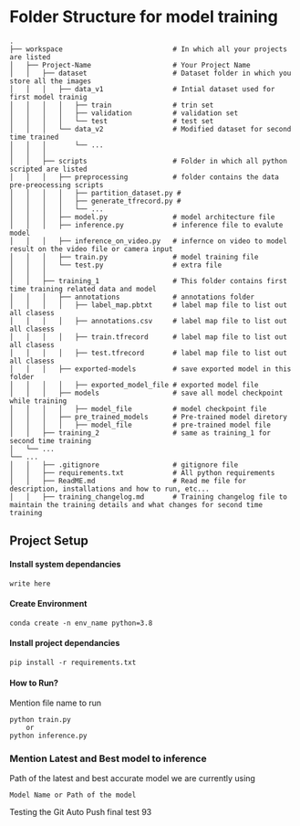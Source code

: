 # Folder Structure for model training
    .
    ├── workspace                           # In which all your projects are listed 
    │   ├── Project-Name                    # Your Project Name
    │   │   ├── dataset                     # Dataset folder in which you store all the images
    │   │   │   ├── data_v1                 # Intial dataset used for first model trainig
    │   │   │   │   ├── train               # trin set
    │   │   │   │   ├── validation          # validation set
    │   │   │   │   └── test                # test set
    │   │   │   └── data_v2                 # Modified dataset for second time trained
    │   │   │       └── ...
    │   │   │ 
    │   │   ├── scripts                     # Folder in which all python scripted are listed
    │   │   │   ├── preprocessing           # folder contains the data pre-preocessing scripts
    │   │   │   │   ├── partition_dataset.py # 
    │   │   │   │   ├── generate_tfrecord.py # 
    │   │   │   │   └── ...
    │   │   │   ├── model.py                # model architecture file 
    │   │   │   ├── inference.py            # inference file to evalute model
    │   │   │   ├── inference_on_video.py   # infernce on video to model result on the video file or camera input
    │   │   │   ├── train.py                # model training file 
    │   │   │   └── test.py                 # extra file
    │   │   │
    │   │   ├── training_1                  # This folder contains first time training related data and model
    │   │   │   ├── annotations             # annotations folder 
    │   │   │   │   ├── label_map.pbtxt     # label map file to list out all clasess
    │   │   │   │   ├── annotations.csv     # label map file to list out all clasess
    │   │   │   │   ├── train.tfrecord      # label map file to list out all clasess
    │   │   │   │   ├── test.tfrecord       # label map file to list out all clasess
    │   │   │   ├── exported-models         # save exported model in this folder 
    │   │   │   │   ├── exported_model_file # exported model file
    │   │   │   ├── models                  # save all model checkpoint while training
    │   │   │   │   ├── model_file          # model checkpoint file                    
    │   │   │   ├── pre_trained_models      # Pre-trained model diretory
    │   │   │   │   ├── model_file          # pre-trained model file
    │   │   ├── training_2                  # same as training_1 for second time training
    │   └── ...                 
    └── ...
    │   │   ├── .gitignore                  # gitignore file
    │   │   ├── requirements.txt            # All python requirements 
    │   │   ├── ReadME.md                   # Read me file for description, installations and how to run, etc...
    │   │   ├── training_changelog.md       # Training changelog file to maintain the training details and what changes for second time training  


## Project Setup

#### Install system dependancies
```
write here
```


#### Create Environment
```
conda create -n env_name python=3.8
```

#### Install project dependancies
```
pip install -r requirements.txt
```


#### How to Run?
Mention file name to run 
```
python train.py 
    or
python inference.py
```

### Mention Latest and Best model to inference
Path of the latest and best accurate model we are currently using
```
Model Name or Path of the model
```

Testing the Git Auto Push final test 93